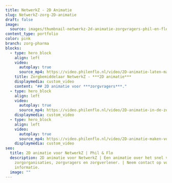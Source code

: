 ```yaml
---
title: NetwerkZ - 2D Animatie
slug: NetwerkZ-zorg-2D-animatie
draft: false
image:
  source: images/thumbnail-netwerkz-2d-animatie-zorgvragers-phil-en-flo-1-1.png
content_type: portfolio
color: pink
branch: zorg-pharma
blocks:
  - type: hero_block
    align: left
    video:
      autoplay: true
      source_mp4: https://video.philenflo.nl/video/2D-animatie-laten-maken-voor-de-zorg.mp4
    title: Zorgbemiddelaar NetwerkZ - ***2D animatie***
    displaymedia: custom_video
    content: "## 2D animatie voor ***zorgvragers***."
  - type: hero_block
    align: left
    video:
      autoplay: true
      source_mp4: https://video.philenflo.nl/video/2D-animatie-in-de-zorg.mp4
    displaymedia: custom_video
  - type: hero_block
    align: left
    video:
      autoplay: true
      source_mp4: https://video.philenflo.nl/video/2D-animatie-maken-voor-in-de-zorg.mp4
    displaymedia: custom_video
seo:
  title: 2D animatie voor NetwerkZ | Phil & Flo
  description: 2D animatie voor NetwerkZ | Een animatie over het snel vinden van
    zorgorganisaties, zorgvragers en zorgverlener. | Neem contact op voor meer
    informatie.
  image: ""
---
```

